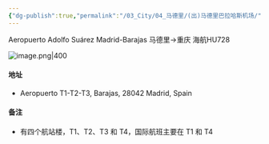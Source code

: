 ```yaml
---
{"dg-publish":true,"permalink":"/03_City/04_马德里/(出)马德里巴拉哈斯机场/","dgPassFrontmatter":true}
---
```


Aeropuerto Adolfo Suárez Madrid-Barajas
马德里→重庆
海航HU728

![image.png|400](https://obsidan-1314364309.cos.ap-beijing.myqcloud.com/obsidan/20250307035347661.png)





#### 地址
+ Aeropuerto T1-T2-T3, Barajas, 28042 Madrid, Spain


#### 备注
+ 有四个航站楼，T1、T2、T3 和 T4，国际航班主要在 T1 和 T4
